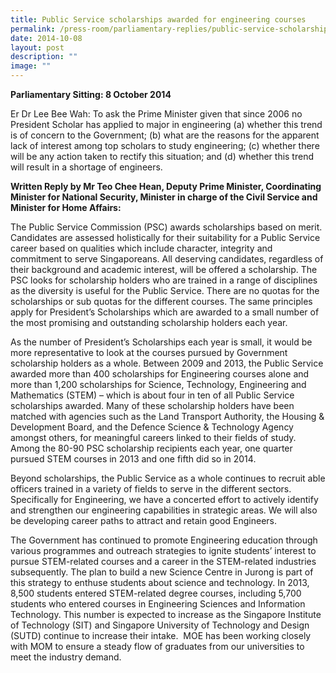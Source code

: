 ```yaml
---
title: Public Service scholarships awarded for engineering courses
permalink: /press-room/parliamentary-replies/public-service-scholarships-awarded-for-engineering-courses/
date: 2014-10-08
layout: post
description: ""
image: ""
---
```

**Parliamentary Sitting: 8 October 2014**

Er Dr Lee Bee Wah: To ask the Prime Minister given that since 2006 no President Scholar has applied to major in engineering (a) whether this trend is of concern to the Government; (b) what are the reasons for the apparent lack of interest among top scholars to study engineering; (c) whether there will be any action taken to rectify this situation; and (d) whether this trend will result in a shortage of engineers.

**Written Reply by Mr Teo Chee Hean, Deputy Prime Minister, Coordinating Minister for National Security, Minister in charge of the Civil Service and Minister for Home Affairs:**

The Public Service Commission (PSC) awards scholarships based on merit. Candidates are assessed holistically for their suitability for a Public Service career based on qualities which include character, integrity and commitment to serve Singaporeans. All deserving candidates, regardless of their background and academic interest, will be offered a scholarship. The PSC looks for scholarship holders who are trained in a range of disciplines as the diversity is useful for the Public Service. There are no quotas for the scholarships or sub quotas for the different courses. The same principles apply for President’s Scholarships which are awarded to a small number of the most promising and outstanding scholarship holders each year.

As the number of President’s Scholarships each year is small, it would be more representative to look at the courses pursued by Government scholarship holders as a whole. Between 2009 and 2013, the Public Service awarded more than 400 scholarships for Engineering courses alone and more than 1,200 scholarships for Science, Technology, Engineering and Mathematics (STEM) – which is about four in ten of all Public Service scholarships awarded. Many of these scholarship holders have been matched with agencies such as the Land Transport Authority, the Housing & Development Board, and the Defence Science & Technology Agency amongst others, for meaningful careers linked to their fields of study. Among the 80-90 PSC scholarship recipients each year, one quarter pursued STEM courses in 2013 and one fifth did so in 2014.

Beyond scholarships, the Public Service as a whole continues to recruit able officers trained in a variety of fields to serve in the different sectors. Specifically for Engineering, we have a concerted effort to actively identify and strengthen our engineering capabilities in strategic areas. We will also be developing career paths to attract and retain good Engineers.

The Government has continued to promote Engineering education through various programmes and outreach strategies to ignite students’ interest to pursue STEM-related courses and a career in the STEM-related industries subsequently. The plan to build a new Science Centre in Jurong is part of this strategy to enthuse students about science and technology. In 2013, 8,500 students entered STEM-related degree courses, including 5,700 students who entered courses in Engineering Sciences and Information Technology. This number is expected to increase as the Singapore Institute of Technology (SIT) and Singapore University of Technology and Design (SUTD) continue to increase their intake.  MOE has been working closely with MOM to ensure a steady flow of graduates from our universities to meet the industry demand.